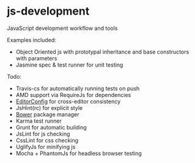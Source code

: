 js-development
============

JavaScript development workflow and tools

Examples included:
- Object Oriented js with prototypal inheritance and base constructors with parameters
- Jasmine spec & test runner for unit testing

Todo:
- Travis-cs for automatically running tests on push
- AMD support via RequireJs for dependencies
- [EditorConfig](http://editorconfig.org) for cross-editor consistency
- JsHint(rc) for explicit style
- [Bower](https://github.com/bower/bower) package manager
- Karma test runner
- Grunt for automatic building
- JsLint for js checking
- CssLint for css checking
- UglifyJs for minifying js
- Mocha + PhantomJs for headless browser testing
